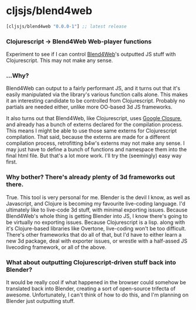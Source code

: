 # cljsjs/blend4web

[](dependency)
```clojure
[cljsjs/blend4web "0.0.0-1"] ;; latest release
```
[](/dependency)

### Clojurescript -> Blend4Web Web-player functions

Experiment to see if I can control [Blend4Web](http://www.blend4web.org/)'s outputted JS stuff with Clojurescript.  This may not make any sense.

### ...Why?

Blend4Web can output to a fairly performant JS, and it turns out that it's easily manipulated via the library's various function calls alone.  This makes it an interesting candidate to be controlled from Clojurescript.  Probably no partials are needed either, unlike more OO-based 3d JS frameworks.

It also turns out that Blend4Web, like Clojurescript, uses [Google Closure](https://developers.google.com/closure/), and already has a bunch of externs declared for the compilation process.  This means I might be able to use those same externs for Clojurescript compilation.  That said, because the externs are made for a different compilation process,  retrofitting b4w's externs may not make any sense.  I may just have to define a bunch of functions and namespace them into the final html file.  But that's a lot more work.  I'll try the (seemingly) easy way first.

### Why bother?  There's already plenty of 3d frameworks out there.

True.  This tool is very personal for me.  Blender is the devil I know, as well as Javascript, and Clojure is becoming my favourite live-coding language.  I'd ultimately like to live-code 3d stuff, with minimal exporting issues.  Because Blend4Web's whole thing is getting Blender into JS, I know there's going to be virtually no exporting issues.  Because Clojurescript is a lisp. along with it's Clojure-based libraries like Overtone, live-coding won't be too difficult.  There's other frameworks that do all of that, but I'd have to either learn a new 3d package, deal with exporter issues, or wrestle with a half-assed JS livecoding framework, or all of the above.

### What about outputting Clojurescript-driven stuff back into Blender?

It would be really cool if what happened in the browser could somehow be translated back into Blender, creating a sort of open-source trifecta of awesome.  Unfortunately, I can't think of how to do this, and I'm planning on Blender just outputting stuff.

